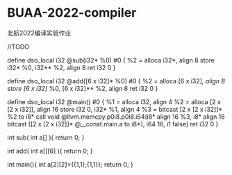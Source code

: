 # BUAA-2022-compiler
北航2022编译实验作业


//TODO

define dso_local i32 @sub(i32* %0) #0 {
%2 = alloca i32*, align 8
store i32* %0, i32** %2, align 8
ret i32 0
}

define dso_local i32 @add([6 x i32]* %0) #0 {
%2 = alloca [6 x i32]*, align 8
store [6 x i32]* %0, [6 x i32]** %2, align 8
ret i32 0
}

define dso_local i32 @main() #0 {
%1 = alloca i32, align 4
%2 = alloca [2 x [2 x i32]], align 16
store i32 0, i32* %1, align 4
%3 = bitcast [2 x [2 x i32]]* %2 to i8*
call void @llvm.memcpy.p0i8.p0i8.i64(i8* align 16 %3, i8* align 16 bitcast ([2 x [2 x i32]]* @__const.main.a to i8*), i64 16, i1 false)
ret i32 0
}

int sub( int a[] ){
return 0;
}

int add( int a[][6] ){
return 0;
}

int main(){
int a[2][2]={{1,1},{1,1}};
return 0;
}

